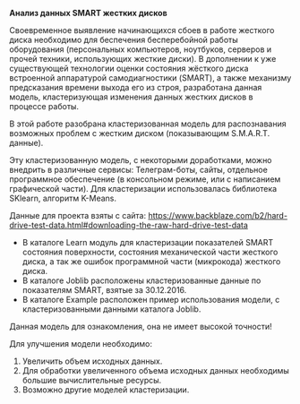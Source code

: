 **Анализ данных SMART жестких дисков**

Своевременное выявление начинающихся сбоев в работе жесткого диска необходимо для беспечения бесперебойной работы оборудования (персональных компьютеров, ноутбуков, серверов и прочей техники, использующих жесткие диски). В дополнении к уже существующей технологии оценки состояния жёсткого диска встроенной аппаратурой самодиагностики (SMART), а также механизму предсказания времени выхода его из строя, разработана данная модель, кластеризующая изменения данных жестких дисков в процессе работы.

В этой работе разобрана кластеризованная модель для распознавания возможных проблем с жестким диском (показывающим S.M.A.R.T. данные).

Эту кластеризованную модель, с некоторыми доработками, можно внедрить в различные сервисы: Телеграм-боты, сайты, отдельное программное обеспечение (в консольном режиме, или с написанием графической части).
Для кластеризации использовалась библиотека SKlearn, алгоритм K-Means.


Данные для проекта взяты с сайта:
https://www.backblaze.com/b2/hard-drive-test-data.html#downloading-the-raw-hard-drive-test-data

* В каталоге Learn модуль для кластеризации показателей SMART состояния поверхности, состояния механической части жесткого диска, а так же ошибок программной части (микрокода) жесткого диска.
* В каталоге Joblib расположены кластеризованные данные по показателям SMART, взятые за 30.12.2016.
* В каталоге Example расположен пример использования модели, с кластеризованными данными каталога Joblib.

Данная модель для ознакомления, она не имеет высокой точности!

Для улучшения модели необходимо:
1. Увеличить объем исходных данных.
2. Для обработки увеличенного объема исходных данных необходимы большие вычислительные ресурсы.
3. Возможно другие моделей кластеризации.
